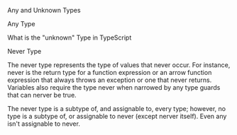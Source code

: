 Any and Unknown Types

Any Type

What is the "unknown" Type in TypeScript

Never Type

The never type represents the type of values that never occur. For instance, never is the return type for a function expression or an arrow function expression that always throws an exception or one that never returns. Variables also require the type never when narrowed by any type guards that can nerver be true.

The never type is a subtype of, and assignable to, every type; however, no type is a subtype of, or assignable to never (except nerver itself). Even any isn't assignable to never.